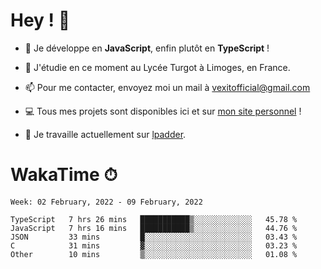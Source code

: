 # Hey ! 🌃

- 🔭 Je développe en **JavaScript**, enfin plutôt en **TypeScript** !

- 🌱 J'étudie en ce moment au Lycée Turgot à Limoges, en France.

- 📫 Pour me contacter, envoyez moi un mail à <a href="mailto:vexitofficial@gmail.com">vexitofficial@gmail.com</a>

- 💻 Tous mes projets sont disponibles ici et sur <a href="https://www.vexcited.me">mon site personnel</a> !

- 👀 Je travaille actuellement sur [lpadder](https://github.com/Vexcited/lpadder).

# WakaTime ⏱

<!--START_SECTION:waka-->
```text
Week: 02 February, 2022 - 09 February, 2022

TypeScript   7 hrs 26 mins   ███████████▒░░░░░░░░░░░░░   45.78 % 
JavaScript   7 hrs 16 mins   ███████████▒░░░░░░░░░░░░░   44.76 % 
JSON         33 mins         █░░░░░░░░░░░░░░░░░░░░░░░░   03.43 % 
C            31 mins         ▓░░░░░░░░░░░░░░░░░░░░░░░░   03.23 % 
Other        10 mins         ▒░░░░░░░░░░░░░░░░░░░░░░░░   01.08 % 
```
<!--END_SECTION:waka-->

